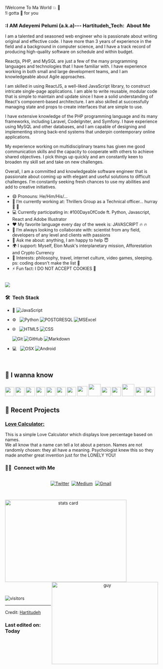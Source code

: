 !Welcome To Ma World  :collision: :tada:  <br>
!I gotta :gift: for you


<h3> :I AM Adeyemi Pelumi (a.k.a)--- Hartitudeh_Tech: &nbsp;About Me </h3> 
I am a talented and seasoned web engineer who is passionate about writing original and effective code. I have more than 3 years of experience in the field and a background in computer science, and I have a track record of producing high-quality software on schedule and within budget.

Reactjs, PHP, and MySQL are just a few of the many programming languages and technologies that I have familiar with. I have experience working in both small and large development teams, and I am knowledgeable about Agile approaches.

I am skilled in using ReactJS, a well-liked JavaScript library, to construct intricate single-page applications. I am able to write reusable, modular code that is simple to maintain and update since I have a solid understanding of React's component-based architecture. I am also skilled at successfully managing state and props to create interfaces that are simple to use.

I have extensive knowledge of the PHP programming language and its many frameworks, including Laravel, CodeIgniter, and Symfony. I have experience using MySQL and other databases, and I am capable of designing and implementing strong back-end systems that underpin contemporary online applications.

My experience working on multidisciplinary teams has given me good communication skills and the capacity to cooperate with others to achieve shared objectives. I pick things up quickly and am constantly keen to broaden my skill set and take on new challenges.

Overall, I am a committed and knowledgeable software engineer that is passionate about coming up with elegant and useful solutions to difficult challenges. I'm constantly seeking fresh chances to use my abilities and add to creative initiatives.

- 😄 Pronouns: He/Him/His/... 
- 🔭 I’m currently working at: Thrillers Group as a Technical officer... hurray  :triumph: :triumph:
- 💻 Currently participating in: #100DaysOfCode ft. Python, Javascript, React and Adobe Illustrator
- :heart: My favorite language every day of the week is: JAVASCRIPT  :fire: :fire:
- 👯 I’m always looking to collaborate with: scientist from any field, developers of any level and clients with passions
- 💬 Ask me about: anything, I am happy to help  :innocent:
- 🌍 I support: Myself, Elon Musk's interplanetary mission, Afforestation and Crypto Currency
- 💜 Interests: philosophy, travel, internet culture, video games, sleeping. ps: coding doesn't make the list :dizzy:
- ⚡ Fun fact: I DO NOT ACCEPT COOKIES 🖖

<br/>
<img src = "https://github-readme-stats.vercel.app/api/top-langs/?username=j4jedah&layout=compact">
<h3> 🛠 &nbsp;Tech Stack</h3>

- :space_invader:
  ![JavaScript](https://img.shields.io/badge/JavaScript-323330?style=for-the-badge&logo=javascript&logoColor=F7DF1E)
- ⚙️ &nbsp;
  ![Python](https://img.shields.io/badge/Python-14354C?style=for-the-badge&logo=python&logoColor=white)
  ![POSTGRESQL](https://img.shields.io/badge/PostgreSQL-316192?style=for-the-badge&logo=postgresql&logoColor=white) 
  ![MSExcel](https://img.shields.io/badge/Microsoft_Excel-217346?style=for-the-badge&logo=microsoft-excel&logoColor=white) 
- 🌐 &nbsp;
  ![HTML5](https://img.shields.io/badge/HTML5-E34F26?style=for-the-badge&logo=html5&logoColor=white)
  ![CSS](https://img.shields.io/badge/CSS-239120?&style=for-the-badge&logo=css3&logoColor=white)
  
  ![Git](https://img.shields.io/badge/Git-F05032?style=for-the-badge&logo=git&logoColor=white)
  ![GitHub](https://img.shields.io/badge/GitHub-100000?style=for-the-badge&logo=github&logoColor=white)
  ![Markdown](https://img.shields.io/badge/Markdown-000000?style=for-the-badge&logo=markdown&logoColor=white)
- 💻 &nbsp;
  ![OSX](https://img.shields.io/badge/macos-0078D6?style=for-the-badge&logo=macos&logoColor=white)
  ![Android](https://img.shields.io/badge/android-000000?style=for-the-badge&logo=android&logoColor=white)


<br/>

## 🍁 I wanna know

<img src='https://raw.githubusercontent.com/j4jedah/j4jedah/0fec798a13c75b045bff31fead9e21270592344a/images/c-original.svg' width='30' /> <img
    src='https://raw.githubusercontent.com/j4jedah/j4jedah/0fec798a13c75b045bff31fead9e21270592344a/images/cpp.svg' width='30' />     <img
    src='https://raw.githubusercontent.com/j4jedah/j4jedah/main/images/python2.png' height='30' /> <img
    src='https://raw.githubusercontent.com/j4jedah/j4jedah/0fec798a13c75b045bff31fead9e21270592344a/images/flutter-logo.svg' width='30' /> <img
    src='https://raw.githubusercontent.com/j4jedah/j4jedah/0fec798a13c75b045bff31fead9e21270592344a/images/html.svg' width='30' /> <img
    src='https://raw.githubusercontent.com/j4jedah/j4jedah/0fec798a13c75b045bff31fead9e21270592344a/images/css.svg' width='30' /> <img
    src='https://raw.githubusercontent.com/j4jedah/j4jedah/0fec798a13c75b045bff31fead9e21270592344a/images/js.svg' width='30' /> <img
    src='https://raw.githubusercontent.com/j4jedah/j4jedah/0fec798a13c75b045bff31fead9e21270592344a/images/bootstrap.svg' width='33' /> <img
    src='https://raw.githubusercontent.com/j4jedah/j4jedah/0fec798a13c75b045bff31fead9e21270592344a/images/django.svg' height='40' /> <img
    src='https://raw.githubusercontent.com/j4jedah/j4jedah/main/images/flask.png' width='30' /> <img src="https://www.flaticon.com/svg/vstatic/svg/226/226777.svg?token=exp=1616688227~hmac=18ec1dfe5f2ec756e34e77bcf969eb41" width="30" alt=""> <img
    src='https://raw.githubusercontent.com/j4jedah/j4jedah/0fec798a13c75b045bff31fead9e21270592344a/images/php.svg' width='40' />
<img src='https://raw.githubusercontent.com/j4jedah/j4jedah/0fec798a13c75b045bff31fead9e21270592344a/images/sql.svg' width='30' /> <img
    src='https://raw.githubusercontent.com/j4jedah/j4jedah/0fec798a13c75b045bff31fead9e21270592344a/images/git.svg' width='30' />     
<p>

## 📝 Recent Projects
### [ Love Calculator: ](https://j4jedah.github.io/LoveCalculator)<br>
This is a simple Love Calculator which displays love percentage based on names. <br> We all know that a name can tell a lot about a person. Names are not randomly chosen: they all have a meaning. Psychologist knew this so they made another great invention just for the LONELY YOU!

</p>


<h3> 🤝🏻 &nbsp;Connect with Me </h3> 

<p align="center">
<br>
<a href="https://twitter.com/j4jedah"><img src="https://img.shields.io/badge/Twitter-1DA1F2?style=for-the-badge&logo=twitter&logoColor=white" alt="Twitter" /></a>&nbsp;
<a href="https://j4jedah.medium.com/"><img src="https://img.shields.io/badge/Medium-12100E?style=for-the-badge&logo=medium&logoColor=white" alt="Medium" /></a>&nbsp;
<a href="mailto:pelumiadeyemi111@gmail.com?subject=Hola%20Jiji"><img src="https://img.shields.io/badge/gmail-%23D14836.svg?&style=for-the-badge&logo=gmail&logoColor=white" alt="Gmail"/></a>&nbsp;
<!--<a href="https://kkvanonymous.github.io/"><img alt="Website" src="https://img.shields.io/website?style=for-the-badge&up_message=portfolio&url=https%3A%2F%2Fkkvanonymous.github.io%2F"></a>-->
</p>



<br/> 
<p>

<a align= "center" href="https://github.com/HARTITUDEH">
  <img alt= "stats card" height="270px" width="400" src="https://github-readme-stats.vercel.app/api?username=HARTITUDEH&theme=cobalt&show_icons=true&count_private=true" />
  <img align="right" height="270px" alt="guy" width="350" src="https://i.pinimg.com/originals/e4/26/70/e426702edf874b181aced1e2fa5c6cde.gif" /> </a>

</p>
<br/>

<p>
    <img align="center" alt="visitors" src="https://gpvc.arturio.dev/dataonatangent"/>
</p>

-----
Credit: [Hartitudeh](https://github.com/HARTITUDEH)

### Last edited on: Today
